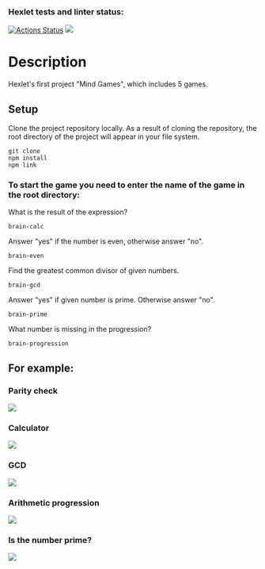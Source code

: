 ### Hexlet tests and linter status:
[![Actions Status](https://github.com/valeriapikul/frontend-project-44/actions/workflows/hexlet-check.yml/badge.svg)](https://github.com/valeriapikul/frontend-project-44/actions)
<a href="https://codeclimate.com/github/valeriapikul/frontend-project-44/maintainability"><img src="https://api.codeclimate.com/v1/badges/d849d712b90ec4022d20/maintainability" /></a>

# Description
Hexlet's first project "Mind Games", which includes 5 games.

## Setup
Clone the project repository locally. As a result of cloning the repository, the root directory of the project will appear in your file system.
```
git clone
npm install
npm link
```

### To start the game you need to enter the name of the game in the root directory:

What is the result of the expression?
 ```
 brain-calc
 ```
 Answer "yes" if the number is even, otherwise answer "no".
 ```
 brain-even
 ```
 Find the greatest common divisor of given numbers.
 ```
 brain-gcd
 ```
 Answer "yes" if given number is prime. Otherwise answer "no".
 ```
 brain-prime
 ```
 What number is missing in the progression?
 ```
 brain-progression
 ```

## For example:
### Parity check
<a href="https://asciinema.org/a/4YUIR7YW42NG5Hr0fMcvHI9pk" target="_blank"><img src="https://asciinema.org/a/4YUIR7YW42NG5Hr0fMcvHI9pk.svg" /></a>

### Calculator
<a href="https://asciinema.org/a/JC3WNrWl5GJBgDYvEvhRKrhEF" target="_blank"><img src="https://asciinema.org/a/JC3WNrWl5GJBgDYvEvhRKrhEF.svg" /></a>

### GCD
<a href="https://asciinema.org/a/IluHUSJizyDhXKxzK1H678Lyu" target="_blank"><img src="https://asciinema.org/a/IluHUSJizyDhXKxzK1H678Lyu.svg" /></a>

### Arithmetic progression
<a href="https://asciinema.org/a/CYBTbYHFLXsxBnEOLVMFsp58P" target="_blank"><img src="https://asciinema.org/a/CYBTbYHFLXsxBnEOLVMFsp58P.svg" /></a>

### Is the number prime?
<a href="https://asciinema.org/a/4x0xD09REWipNAsvr5JCaAQZj" target="_blank"><img src="https://asciinema.org/a/4x0xD09REWipNAsvr5JCaAQZj.svg" /></a>